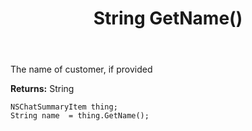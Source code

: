 ﻿---
uid: crmscript_ref_NSChatSummaryItem_GetName
title: String GetName()
intellisense: NSChatSummaryItem.GetName
keywords: NSChatSummaryItem, GetName
so.topic: reference
---

The name of customer, if provided

**Returns:** String


```crmscript
NSChatSummaryItem thing;
String name  = thing.GetName();
```


